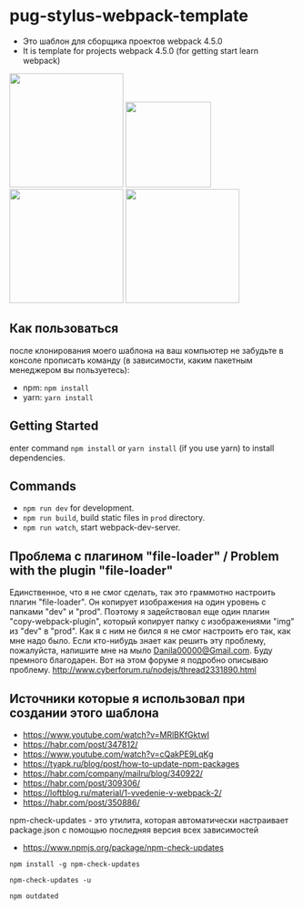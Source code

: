 # pug-stylus-webpack-template

 - Это  шаблон для сборщика проектов webpack 4.5.0
 - It is template for projects webpack 4.5.0 (for getting start learn webpack)

<div>
<a href="https://webpack.js.org"><img width="200" heigth="200" src="https://webpack.js.org/assets/icon-square-big.svg"></a>
<a href="http://stylus-lang.com/"><img src="http://stylus-lang.com/img/stylus-logo.svg" height="150"></a>
<a href="https://pugjs.org/api/getting-started.html"><img src="https://cdn.rawgit.com/pugjs/pug-logo/eec436cee8fd9d1726d7839cbe99d1f694692c0c/SVG/pug-final-logo-_-colour-128.svg" height="200"></a>
<a href="https://babeljs.io/"><img src="https://cdn.worldvectorlogo.com/logos/babel-10.svg" height="200"></a>
</div>

## Как пользоваться

после клонирования моего шаблона на ваш компьютер не забудьте в консоле прописать команду (в зависимости, каким пакетным менеджером вы пользуетесь):
 - npm: `npm install`
 - yarn: `yarn install`

## Getting Started
enter command `npm install` or `yarn install` (if you use yarn) to install dependencies.

## Commands

- `npm run dev` for development.
- `npm run build`, build static files in `prod` directory.
- `npm run watch`, start webpack-dev-server.

## Проблема с плагином "file-loader" / Problem with the plugin "file-loader"
Единственное, что я не смог сделать, так это граммотно настроить плагин "file-loader". Он копирует изображения на один уровень с папками "dev" и "prod". Поэтому я задействовал еще один плагин "copy-webpack-plugin", который копирует папку с изображениями "img" из "dev" в "prod". Как я с ним не бился я не смог настроить его так, как мне надо было. Если кто-нибудь знает как решить эту проблему, пожалуйста, напишите мне на мыло Danila00000@Gmail.com. Буду премного благодарен. Вот на этом форуме я подробно описываю проблему. http://www.cyberforum.ru/nodejs/thread2331890.html

## Источники которые я использовал при создании этого шаблона

 - https://www.youtube.com/watch?v=MRlBKfGktwI
 - https://habr.com/post/347812/
 - https://www.youtube.com/watch?v=cQakPE9LqKg
 - https://tyapk.ru/blog/post/how-to-update-npm-packages
 - https://habr.com/company/mailru/blog/340922/
 - https://habr.com/post/309306/
 - https://loftblog.ru/material/1-vvedenie-v-webpack-2/
 - https://habr.com/post/350886/
 
  npm-check-updates - это утилита, которая автоматически настраивает package.json с помощью последняя версия всех зависимостей
 - https://www.npmjs.org/package/npm-check-updates
 
 `npm install -g npm-check-updates`
 
 `npm-check-updates -u`
 
 `npm outdated`
